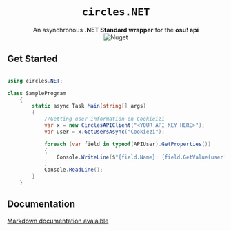 <div align="center">
<h1><code>circles.NET</code></h1>
An asynchronous <b>.NET Standard wrapper</b> for the <b>osu! api</b>
<br/>
<img alt="Nuget" src="https://img.shields.io/nuget/v/circles.NET.svg?label=NuGet&logo=nuget&logoColor=lightblue" href="https://www.nuget.org/packages/circles.NET/">
</div>



## Get Started
```csharp

using circles.NET;

class SampleProgram
    {
        static async Task Main(string[] args)
        {
            //Getting user information on Cookieizi
            var x = new CirclesAPIClient("<YOUR API KEY HERE>");
            var user = x.GetUsersAsync("Cookiezi");

            foreach (var field in typeof(APIUser).GetProperties())
            {
                Console.WriteLine($"{field.Name}: {field.GetValue(user[0])}");
            }
            Console.ReadLine();
        }
    }

```

## Documentation
[Markdown documentation avalaible](circles.NET/doc/API.md)

